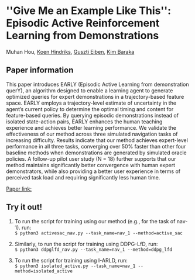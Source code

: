# ''Give Me an Example Like This'': Episodic Active Reinforcement Learning from Demonstrations
Muhan Hou, [Koen Hindriks](https://koenhindriks.eu/), [Guszti Eiben](https://www.cs.vu.nl/~gusz/), [Kim Baraka](https://www.kimbaraka.com/)

## Paper information
This paper introduces EARLY (Episodic Active Learning from demonstration querY), an algorithm designed to enable a learning agent to generate optimized queries for expert demonstrations in a trajectory-based feature space. EARLY employs a trajectory-level estimate of uncertainty in the agent’s current policy to determine the optimal timing and content for feature-based queries. By querying episodic demonstrations instead of isolated state-action pairs, EARLY enhances the human teaching experience and achieves better learning performance. We validate the effectiveness of our method across three simulated navigation tasks of increasing difficulty. Results indicate that our method achieves expert-level performance in all three tasks, converging over 50% faster than other four baseline methods when demonstrations are generated by simulated oracle policies. A follow-up pilot user study (N = 18) further supports that our method maintains significantly better convergence with human expert demonstrators, while also providing a better user experience in terms of perceived task load and requiring significantly less human time.

[Paper link:]([https://markdown.com.cn](https://dl.acm.org/doi/10.1145/3687272.3688298))

## Try it out!

1. To run the script for training using our method (e.g., for the task of nav-1). run: \
```$ python3 activesac_nav.py --task_name=nav_1 --method=active_sac```

2. Similarly, to run the script for training using DDPG-LfD, run: \
```$ python3 ddpglfd_nav.py --task_name=nav_1 --method=ddpg_lfd```

3. To run the script for training using I-ARLD, run: \
```$ python3 isolated_active.py --task_name=nav_1 --method=isolated_active```

